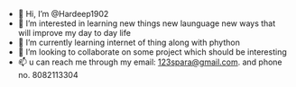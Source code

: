 - 👋 Hi, I’m @Hardeep1902
- 👀 I’m interested in  learning new things new launguage new ways that will improve my day to day life
- 🌱 I’m currently learning  internet of thing along with phython
- 💞️ I’m looking to collaborate on some project which should be interesting
- 📫 u can reach me through my email: 123spara@gmail.com.  and phone no. 8082113304


